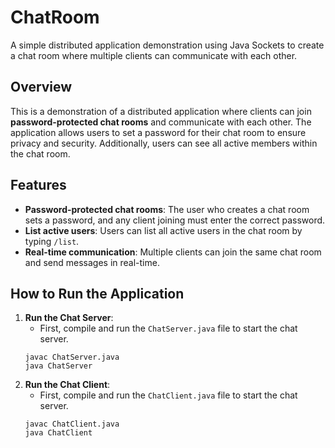 # ChatRoom

A simple distributed application demonstration using Java Sockets to create a chat room where multiple clients can communicate with each other.

## Overview
This is a demonstration of a distributed application where clients can join **password-protected chat rooms** and communicate with each other. The application allows users to set a password for their chat room to ensure privacy and security. Additionally, users can see all active members within the chat room.

## Features
- **Password-protected chat rooms**: The user who creates a chat room sets a password, and any client joining must enter the correct password.
- **List active users**: Users can list all active users in the chat room by typing `/list`.
- **Real-time communication**: Multiple clients can join the same chat room and send messages in real-time.

## How to Run the Application

1. **Run the Chat Server**:
   - First, compile and run the `ChatServer.java` file to start the chat server.
   ```
   javac ChatServer.java
   java ChatServer

1. **Run the Chat Client**:
   - First, compile and run the `ChatClient.java` file to start the chat server.
   ```
   javac ChatClient.java
   java ChatClient
